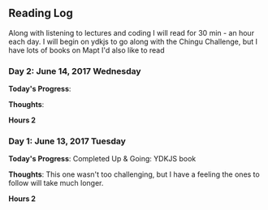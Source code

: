 ## Reading Log
Along with listening to lectures and coding I will read for 30 min - an hour each day.
I will begin on ydkjs to go along with the Chingu Challenge, but I have lots of books on Mapt I'd also like to read


### Day 2: June 14, 2017 Wednesday 

**Today's Progress**: 

**Thoughts**:

**Hours 2**

### Day 1: June 13, 2017 Tuesday 

**Today's Progress**: Completed Up & Going: YDKJS book

**Thoughts**: This one wasn't too challenging, but I have a feeling the ones to follow will take much longer.

**Hours 2**
